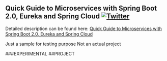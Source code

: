 ## Quick Guide to Microservices with Spring Boot 2.0, Eureka and Spring Cloud  [![Twitter](https://img.shields.io/twitter/follow/piotr_minkowski.svg?style=social&logo=twitter&label=Follow%20Me)](https://twitter.com/piotr_minkowski)

Detailed description can be found here: [Quick Guide to Microservices with Spring Boot 2.0, Eureka and Spring Cloud](https://piotrminkowski.wordpress.com/2018/04/26/quick-guide-to-microservices-with-spring-boot-2-0-eureka-and-spring-cloud/) 

Just a sample for testing purpose
Not an actual project

###EXPERIMENTAL
##PROJECT
